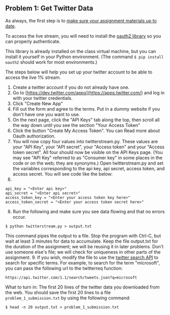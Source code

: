 ## Problem 1: Get Twitter Data

As always, the first step is to [make sure your assignment materials up to date](https://class.coursera.org/datasci-002/wiki/GithubInstructions).

To access the live stream, you will need to install the [oauth2 library](https://pypi.python.org/pypi/oauth2/) so you can 
properly authenticate.

This library is already installed on the class virtual machine, but you can install it yourself in your Python environment. (The command ```$ pip install oauth2``` should work for most environments.)

The steps below will help you set up your twitter account to be able to access the live 1% stream.

1. Create a twitter account if you do not already have one.
2. Go to [https://dev.twitter.com/apps](https://apps.twitter.com/) and log in with your twitter credentials.
3. Click "Create New App"
4. Fill out the form and agree to the terms. Put in a dummy website if you don't have one you want to use.
5. On the next page, click the "API Keys" tab along the top, then scroll all the way down until you see the section "Your Access Token"
6. Click the button "Create My Access Token". You can Read more about Oauth authorization.
7. You will now copy four values into twitterstream.py. These values are your "API Key", your "API secret", your "Access token" and your "Access token secret". All four should now be visible on the API Keys page. (You may see "API Key"
referred to as "Consumer key" in some places in the code or on the web; they are synonyms.) Open twitterstream.py and 
set the variables corresponding to the api key, api secret, access token, and access secret. You will see code like the 
below:
8. 
```
api_key = "<Enter api key>"
api_secret = "<Enter api secret>"
access_token_key = "<Enter your access token key here>"
access_token_secret = "<Enter your access token secret here>"
```
8. Run the following and make sure you see data flowing and that no errors occur.
```
$ python twitterstream.py > output.txt
```
This command pipes the output to a file. Stop the program with Ctrl-C, but wait at least 3 minutes for data to accumulate. Keep the file output.txt for the duration of the assignment; we will be reusing it in later problems. Don't use someone else's file; we will check for uniqueness in other parts of the assignment.
9. If you wish, modify the file to use the [twitter search API](https://dev.twitter.com/docs/api/1.1/get/search/tweets) 
to search for specific terms. For example, to search for the term "microsoft", you can pass the following url to the 
twitterreq function:
```
https://api.twitter.com/1.1/search/tweets.json?q=microsoft
```
What to turn in: The first 20 lines of the twitter data you downloaded from the web. You should save the first 20 lines 
to a file ```problem_1_submission.txt``` by using the following command:
```
$ head -n 20 output.txt > problem_1_submission.txt
```

